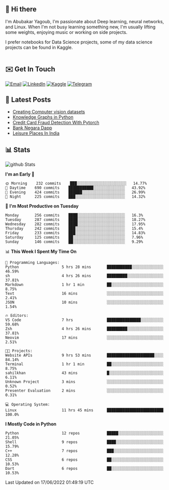 ## 👋 Hi there

I'm Abubakar Yagoub, I'm passionate about Deep learning, neural networks, and
Linux. When I'm not busy learning something new, I'm usually lifting some
weights, enjoying music or working on side projects.

I prefer notebooks for Data Science projects, some of my data science projects
can be found in Kaggle. <br> <br>

## ✉️ Get In Touch

[![Email](https://img.shields.io/badge/Email-f1f1f1?style=for-the-badge&logo=gmail&logoColor=0f111a)](mailto:hi@blacksuan19.dev)
[![LinkedIn](https://img.shields.io/badge/LinkedIn-0077B5?style=for-the-badge&logo=linkedin&logoColor=white)](https://www.linkedin.com/in/blacksuan19/)
[![Kaggle](https://img.shields.io/badge/Kaggle-5acfff?style=for-the-badge&logo=kaggle&logoColor=white)](http://kaggle.com/abubakaryagob/)
[![Telegram](https://img.shields.io/badge/Telegram-2CA5E0?style=for-the-badge&logo=telegram&logoColor=white)](https://t.me/blacksuan19)

## 📩 Latest Posts

<!-- BLOG-POST-LIST:START -->
- [Creating Computer vision datasets](http://blacksuan19.dev/blog/creating-datasets/)
- [Knowledge Graphs in Python](http://blacksuan19.dev/projects/Knowledge_Graphs/)
- [Credit Card Fraud Detection With Pytorch](http://blacksuan19.dev/projects/credit-card-fraud-detection-with-pytorch/)
- [Bank Negara Dapp](http://blacksuan19.dev/projects/bank-negara/)
- [Leisure Places In India](http://blacksuan19.dev/projects/leisure-places-in-india/)
<!-- BLOG-POST-LIST:END -->

## 📊 Stats

![github Stats](https://github-readme-stats.vercel.app/api?username=blacksuan19&theme=github_dark&show_icons=true&count_private=true&custom_title=Github%20Stats&hide_border=true)

<!--START_SECTION:waka-->
**I'm an Early 🐤** 

```text
🌞 Morning    232 commits    ███░░░░░░░░░░░░░░░░░░░░░░   14.77% 
🌆 Daytime    690 commits    ███████████░░░░░░░░░░░░░░   43.92% 
🌃 Evening    424 commits    ██████░░░░░░░░░░░░░░░░░░░   26.99% 
🌙 Night      225 commits    ███░░░░░░░░░░░░░░░░░░░░░░   14.32%

```
📅 **I'm Most Productive on Tuesday** 

```text
Monday       256 commits    ████░░░░░░░░░░░░░░░░░░░░░   16.3% 
Tuesday      287 commits    ████░░░░░░░░░░░░░░░░░░░░░   18.27% 
Wednesday    282 commits    ████░░░░░░░░░░░░░░░░░░░░░   17.95% 
Thursday     242 commits    ███░░░░░░░░░░░░░░░░░░░░░░   15.4% 
Friday       233 commits    ███░░░░░░░░░░░░░░░░░░░░░░   14.83% 
Saturday     125 commits    ██░░░░░░░░░░░░░░░░░░░░░░░   7.96% 
Sunday       146 commits    ██░░░░░░░░░░░░░░░░░░░░░░░   9.29%

```


📊 **This Week I Spent My Time On** 

```text
💬 Programming Languages: 
Python                   5 hrs 28 mins       ███████████░░░░░░░░░░░░░░   46.59% 
sh                       4 hrs 26 mins       █████████░░░░░░░░░░░░░░░░   37.81% 
Markdown                 1 hr 1 min          ██░░░░░░░░░░░░░░░░░░░░░░░   8.75% 
Text                     16 mins             ░░░░░░░░░░░░░░░░░░░░░░░░░   2.41% 
JSON                     10 mins             ░░░░░░░░░░░░░░░░░░░░░░░░░   1.54%

🔥 Editors: 
VS Code                  7 hrs               ███████████████░░░░░░░░░░   59.68% 
Zsh                      4 hrs 26 mins       █████████░░░░░░░░░░░░░░░░   37.81% 
Neovim                   17 mins             ░░░░░░░░░░░░░░░░░░░░░░░░░   2.51%

🐱‍💻 Projects: 
Website APIs             9 hrs 53 mins       █████████████████████░░░░   84.14% 
Terminal                 1 hr 1 min          ██░░░░░░░░░░░░░░░░░░░░░░░   8.75% 
sahilkhan                43 mins             █░░░░░░░░░░░░░░░░░░░░░░░░   6.11% 
Unknown Project          3 mins              ░░░░░░░░░░░░░░░░░░░░░░░░░   0.52% 
Presenter Evaluation     2 mins              ░░░░░░░░░░░░░░░░░░░░░░░░░   0.31%

💻 Operating System: 
Linux                    11 hrs 45 mins      █████████████████████████   100.0%

```

**I Mostly Code in Python** 

```text
Python                   12 repos            █████░░░░░░░░░░░░░░░░░░░░   21.05% 
Shell                    9 repos             ████░░░░░░░░░░░░░░░░░░░░░   15.79% 
C++                      7 repos             ███░░░░░░░░░░░░░░░░░░░░░░   12.28% 
CSS                      6 repos             ██░░░░░░░░░░░░░░░░░░░░░░░   10.53% 
Dart                     6 repos             ██░░░░░░░░░░░░░░░░░░░░░░░   10.53%

```



 Last Updated on 17/06/2022 01:49:19 UTC
<!--END_SECTION:waka-->
